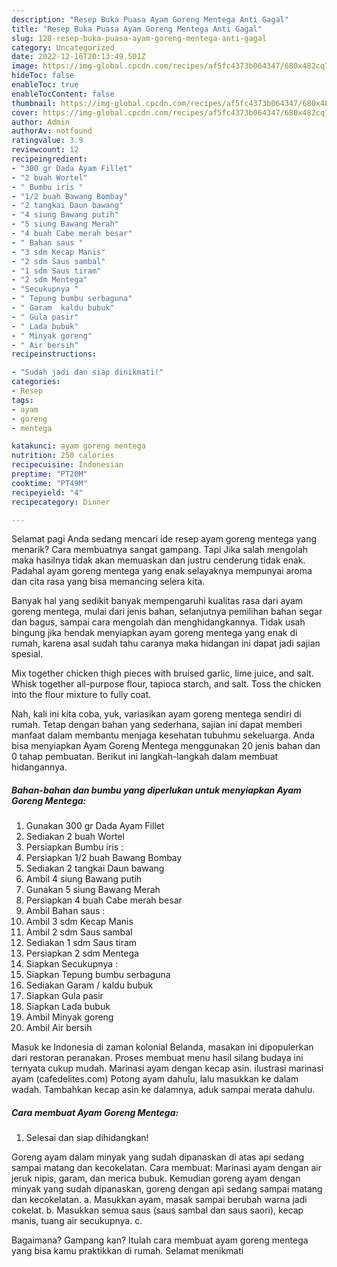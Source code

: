 ```yaml
---
description: "Resep Buka Puasa Ayam Goreng Mentega Anti Gagal"
title: "Resep Buka Puasa Ayam Goreng Mentega Anti Gagal"
slug: 128-resep-buka-puasa-ayam-goreng-mentega-anti-gagal
category: Uncategorized
date: 2022-12-16T20:13:49.501Z
image: https://img-global.cpcdn.com/recipes/af5fc4373b064347/680x482cq70/ayam-goreng-mentega-foto-resep-utama.jpg
hideToc: false
enableToc: true
enableTocContent: false
thumbnail: https://img-global.cpcdn.com/recipes/af5fc4373b064347/680x482cq70/ayam-goreng-mentega-foto-resep-utama.jpg
cover: https://img-global.cpcdn.com/recipes/af5fc4373b064347/680x482cq70/ayam-goreng-mentega-foto-resep-utama.jpg
author: Admin
authorAv: notfound
ratingvalue: 3.9
reviewcount: 12
recipeingredient:
- "300 gr Dada Ayam Fillet"
- "2 buah Wortel"
- " Bumbu iris "
- "1/2 buah Bawang Bombay"
- "2 tangkai Daun bawang"
- "4 siung Bawang putih"
- "5 siung Bawang Merah"
- "4 buah Cabe merah besar"
- " Bahan saus "
- "3 sdm Kecap Manis"
- "2 sdm Saus sambal"
- "1 sdm Saus tiram"
- "2 sdm Mentega"
- "Secukupnya "
- " Tepung bumbu serbaguna"
- " Garam  kaldu bubuk"
- " Gula pasir"
- " Lada bubuk"
- " Minyak goreng"
- " Air bersih"
recipeinstructions:

- "Sudah jadi dan siap dinikmati!"
categories:
- Resep
tags:
- ayam
- goreng
- mentega

katakunci: ayam goreng mentega 
nutrition: 250 calories
recipecuisine: Indonesian
preptime: "PT20M"
cooktime: "PT49M"
recipeyield: "4"
recipecategory: Dinner

---
```



Selamat pagi Anda sedang mencari ide resep ayam goreng mentega yang menarik? Cara membuatnya sangat gampang. Tapi Jika salah mengolah maka hasilnya tidak akan memuaskan dan justru cenderung tidak enak. Padahal ayam goreng mentega yang enak selayaknya mempunyai aroma dan cita rasa yang bisa memancing selera kita.


Banyak hal yang sedikit banyak mempengaruhi kualitas rasa dari ayam goreng mentega, mulai dari jenis bahan, selanjutnya pemilihan bahan segar dan bagus, sampai cara mengolah dan menghidangkannya. Tidak usah bingung jika hendak menyiapkan ayam goreng mentega yang enak di rumah, karena asal sudah tahu caranya maka hidangan ini dapat jadi sajian spesial.

Mix together chicken thigh pieces with bruised garlic, lime juice, and salt. Whisk together all-purpose flour, tapioca starch, and salt. Toss the chicken into the flour mixture to fully coat.


Nah, kali ini kita coba, yuk, variasikan ayam goreng mentega sendiri di rumah. Tetap dengan bahan yang sederhana, sajian ini dapat memberi manfaat dalam membantu menjaga kesehatan tubuhmu sekeluarga. Anda bisa menyiapkan Ayam Goreng Mentega menggunakan 20 jenis bahan dan 0 tahap pembuatan. Berikut ini langkah-langkah dalam membuat hidangannya.

<!--inarticleads1-->

##### Bahan-bahan dan bumbu yang diperlukan untuk menyiapkan Ayam Goreng Mentega:

1. Gunakan 300 gr Dada Ayam Fillet
1. Sediakan 2 buah Wortel
1. Persiapkan  Bumbu iris :
1. Persiapkan 1/2 buah Bawang Bombay
1. Sediakan 2 tangkai Daun bawang
1. Ambil 4 siung Bawang putih
1. Gunakan 5 siung Bawang Merah
1. Persiapkan 4 buah Cabe merah besar
1. Ambil  Bahan saus :
1. Ambil 3 sdm Kecap Manis
1. Ambil 2 sdm Saus sambal
1. Sediakan 1 sdm Saus tiram
1. Persiapkan 2 sdm Mentega
1. Siapkan Secukupnya :
1. Siapkan  Tepung bumbu serbaguna
1. Sediakan  Garam / kaldu bubuk
1. Siapkan  Gula pasir
1. Siapkan  Lada bubuk
1. Ambil  Minyak goreng
1. Ambil  Air bersih


Masuk ke Indonesia di zaman kolonial Belanda, masakan ini dipopulerkan dari restoran peranakan. Proses membuat menu hasil silang budaya ini ternyata cukup mudah. Marinasi ayam dengan kecap asin. ilustrasi marinasi ayam (cafedelites.com) Potong ayam dahulu, lalu masukkan ke dalam wadah. Tambahkan kecap asin ke dalamnya, aduk sampai merata dahulu. 

<!--inarticleads2-->

##### Cara membuat Ayam Goreng Mentega:


1. Selesai dan siap dihidangkan!

Goreng ayam dalam minyak yang sudah dipanaskan di atas api sedang sampai matang dan kecokelatan. Cara membuat: Marinasi ayam dengan air jeruk nipis, garam, dan merica bubuk. Kemudian goreng ayam dengan minyak yang sudah dipanaskan, goreng dengan api sedang sampai matang dan kecokelatan. a. Masukkan ayam, masak sampai berubah warna jadi cokelat. b. Masukkan semua saus (saus sambal dan saus saori), kecap manis, tuang air secukupnya. c. 

Bagaimana? Gampang kan? Itulah cara membuat ayam goreng mentega yang bisa kamu praktikkan di rumah. Selamat menikmati
